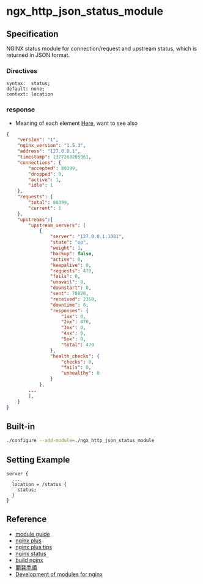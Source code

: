 ngx_http_json_status_module
===========================

Specification
----
NGINX status module for connection/request and upstream status, which is returned in JSON format.

### Directives
```
syntax:	 status;
default: none;
context: location
```

### response
* Meaning of each element [Here](http://nginx.com/download/newrelic/newrelic_nginx_agent.tar.gz), want to see also
```json
{
    "version": "1",
    "nginx_version": "1.5.3",
    "address": "127.0.0.1",
    "timestamp": 1377263206961,
    "connections": {
        "accepted": 80399,
        "dropped": 0,
        "active": 1,
        "idle": 1
    },
    "requests": {
        "total": 80399,
        "current": 1
    },
    "upstreams":{
        "upstream_servers": [
            {
                "server": "127.0.0.1:1081",
                "state": "up",
                "weight": 1,
                "backup": false,
                "active": 0,
                "keepalive": 0,
                "requests": 470,
                "fails": 0,
                "unavail": 0,
                "downstart": 0,
                "sent": 78020,
                "received": 2350,
                "downtime": 0,
                "responses": {
                    "1xx": 0,
                    "2xx": 470,
                    "3xx": 0,
                    "4xx": 0,
                    "5xx": 0,
                    "total": 470
                },
                "health_checks": {
                    "checks": 0,
                    "fails": 0,
                    "unhealthy": 0
                }
            },
        ...
        ],
    }
}
```

Built-in
--------
```bash
./configure --add-module=./ngx_http_json_status_module
```

Setting Example
------
```
server {
  ...
  location = /status {
    status;
  }
}
```

Reference
----
* [module guide](http://www.evanmiller.org/nginx-modules-guide.html)
* [nginx plus](http://nginx.com/products/)
* [nginx plus tips](http://qiita.com/harukasan/items/5123f797a876696b343e)
* [nginx status](http://nginx.org/en/docs/http/ngx_http_status_module.html)
* [build nginx](BUILD.md)
* [開発手順](PROCEDUREofDEVELOPEMENT.md)
* [Development of modules for nginx](http://antoine.bonavita.free.fr/nginx_mod_dev_en.html)
